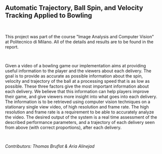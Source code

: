 ## Automatic Trajectory, Ball Spin, and Velocity Tracking Applied to Bowling

<br>

This project was part of the course "Image Analysis and Computer Vision" at Politecnico di Milano. All of the details and results are to be found in the report.

<br>

Given a video of a bowling game our implementation aims at providing useful information to the player and the viewers about each delivery. The goal is to provide as accurate as possible information about the spin, velocity and trajectory of the ball at a processing speed that is as low as possible. These three factors give the most important information about each delivery. We believe that this information can help players improve their game, and give viewers more insight into what goes into each delivery.
The information is to be retrieved using computer vision techniques on a stationary single view video, of high resolution and frame rate. The high resolution and frame rate is a requirement to be able to accurately analyze the video. The desired output of the system is a real time assessment of the described performance parameters, and a trajectory of each delivery seen from above (with correct proportions), after each delivery.

<br>

*Contributors: Thomas Bruflot & Aria Alinejad*
